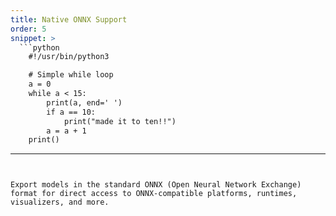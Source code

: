```yaml
---
title: Native ONNX Support
order: 5
snippet: >
  ```python
    #!/usr/bin/python3

    # Simple while loop
    a = 0
    while a < 15:
        print(a, end=' ')
        if a == 10:
            print("made it to ten!!")
        a = a + 1
    print()
  ```
---
```


Export models in the standard ONNX (Open Neural Network Exchange) format for direct access to ONNX-compatible platforms, runtimes, visualizers, and more.
